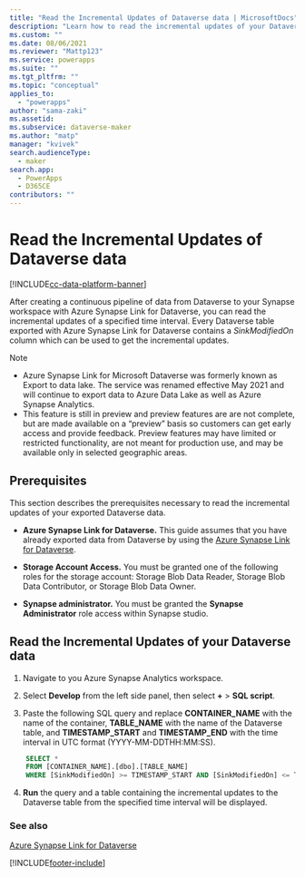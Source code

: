 ```yaml
---
title: "Read the Incremental Updates of Dataverse data | MicrosoftDocs"
description: "Learn how to read the incremental updates of your Dataverse data."
ms.custom: ""
ms.date: 08/06/2021
ms.reviewer: "Mattp123"
ms.service: powerapps
ms.suite: ""
ms.tgt_pltfrm: ""
ms.topic: "conceptual"
applies_to: 
  - "powerapps"
author: "sama-zaki"
ms.assetid: 
ms.subservice: dataverse-maker
ms.author: "matp"
manager: "kvivek"
search.audienceType: 
  - maker
search.app: 
  - PowerApps
  - D365CE
contributors: ""
---
```


# Read the Incremental Updates of Dataverse data

[!INCLUDE[cc-data-platform-banner](../../includes/cc-data-platform-banner.md)]

After creating a continuous pipeline of data from Dataverse to your Synapse workspace with Azure Synapse Link for Dataverse, you can read the incremental updates of a specified time interval. Every Dataverse table exported with Azure Synapse Link for Dataverse contains a *SinkModifiedOn* column which can be used to get the incremental updates.

> [!NOTE]
>
> - Azure Synapse Link for Microsoft Dataverse was formerly known as Export to data lake. The service was renamed effective May 2021 and will continue to export data to Azure Data Lake as well as Azure Synapse Analytics.
> - This feature is still in preview and preview features are are not complete, but are made available on a “preview” basis so customers can get early access and provide feedback. Preview features may have limited or restricted functionality, are not meant for production use, and may be available only in selected geographic areas.

## Prerequisites

This section describes the prerequisites necessary to read the incremental updates of your exported Dataverse data.

- **Azure Synapse Link for Dataverse.** This guide assumes that you have already exported data from Dataverse by using the [Azure Synapse Link for Dataverse](export-to-data-lake.md).

- **Storage Account Access.** You must be granted one of the following roles for the storage account: Storage Blob Data Reader, Storage Blob Data Contributor, or Storage Blob Data Owner.

- **Synapse administrator.** You must be granted the **Synapse Administrator** role access within Synapse studio.

## Read the Incremental Updates of your Dataverse data

1. Navigate to you Azure Synapse Analytics workspace.

2. Select **Develop** from the left side panel, then select **+** > **SQL script**.

3. Paste the following SQL query and replace **CONTAINER_NAME** with the name of the container, **TABLE_NAME** with the name of the Dataverse table, and **TIMESTAMP_START** and **TIMESTAMP_END** with the time interval in UTC format (YYYY-MM-DDTHH:MM:SS).

```SQL
    SELECT * 
    FROM [CONTAINER_NAME].[dbo].[TABLE_NAME]
    WHERE [SinkModifiedOn] >= TIMESTAMP_START AND [SinkModifiedOn] <= TIMESTAMP_END
```

4. **Run** the query and a table containing the incremental updates to the Dataverse table from the specified time interval will be displayed.

### See also

[Azure Synapse Link for Dataverse](./export-to-data-lake.md)

[!INCLUDE[footer-include](../../includes/footer-banner.md)]

